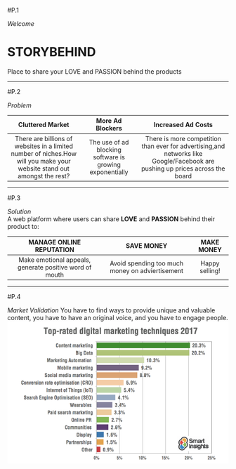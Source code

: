 #P.1

_Welcome_  
# STORYBEHIND  
Place to share your LOVE and PASSION behind the products

---
#P.2

_Problem_  

|__Cluttered Market__|__More Ad Blockers__|__Increased Ad Costs__|
|:--:|:--:|:--:|
|There are billions of websites in a limited number of niches.How will you make your website stand out amongst the rest?|The use of ad blocking software is growing exponentially|There is more competition than ever for advertising,and networks like Google/Facebook are pushing up prices across the board|

---
#P.3

_Solution_  
A web platform where users can share __LOVE__ and __PASSION__ behind their product to: 

|__MANAGE ONLINE REPUTATION__|__SAVE MONEY__ |__MAKE MONEY__|
|:--:|:--:|:--:|
|Make emotional appeals, generate positive word of mouth|Avoid spending too much money on adviertisement|Happy selling!|

---
#P.4

_Market Validation_
You have to find ways to provide unique and valuable content, you have to have an original voice, and you have to engage people. 
![Image](images/market_validation.tiff)  
